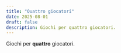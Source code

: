 ```yaml
---
title: "Quattro giocatori"
date: 2025-08-01
draft: false
description: Giochi per quattro giocatori.
---
```


Giochi per **quattro** giocatori.